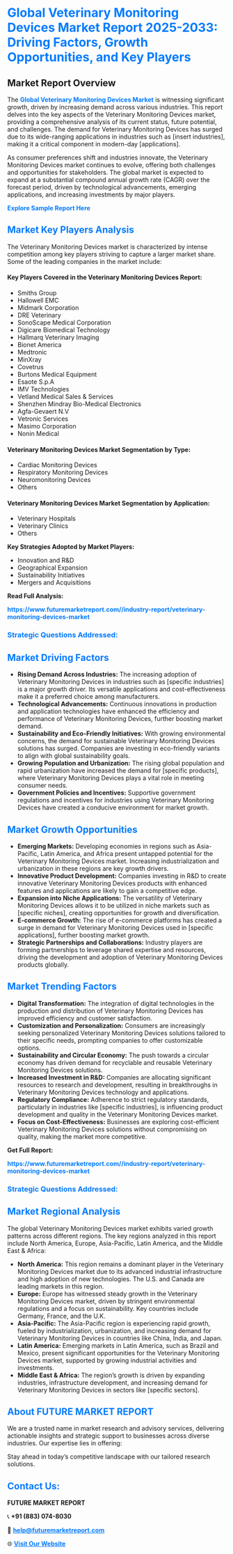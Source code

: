 <h1 style="color: #007BFF;">Global Veterinary Monitoring Devices Market Report 2025-2033: Driving Factors, Growth Opportunities, and Key Players</h1>

<section id="overview">
<h2>Market Report Overview</h2>
<p>The <a href="https://www.futuremarketreport.com//industry-report/veterinary-monitoring-devices-market" style="color: #007BFF; text-decoration: none;"><strong>Global Veterinary Monitoring Devices Market</strong></a> is witnessing significant growth, driven by increasing demand across various industries. This report delves into the key aspects of the Veterinary Monitoring Devices market, providing a comprehensive analysis of its current status, future potential, and challenges. The demand for Veterinary Monitoring Devices has surged due to its wide-ranging applications in industries such as [insert industries], making it a critical component in modern-day [applications].</p>
<p>As consumer preferences shift and industries innovate, the Veterinary Monitoring Devices market continues to evolve, offering both challenges and opportunities for stakeholders. The global market is expected to expand at a substantial compound annual growth rate (CAGR) over the forecast period, driven by technological advancements, emerging applications, and increasing investments by major players.</p>
</section>

<section id="overview">
<p><a href="https://www.futuremarketreport.com//request-sample/reportId=78972" style="color: #007BFF; text-decoration: none;"><strong>Explore Sample Report Here</strong></a></p>
</section>

<section id="key-players">
<h2 style="color: #007BFF;">Market Key Players Analysis</h2>
<p>The Veterinary Monitoring Devices market is characterized by intense competition among key players striving to capture a larger market share. Some of the leading companies in the market include:</p>
<h4>Key Players Covered in the Veterinary Monitoring Devices Report:</h4>
<ul><li>Smiths Group</li><li>Hallowell EMC</li><li>Midmark Corporation</li><li>DRE Veterinary</li><li>SonoScape Medical Corporation</li><li>Digicare Biomedical Technology</li><li>Hallmarq Veterinary Imaging</li><li>Bionet America</li><li>Medtronic</li><li>MinXray</li><li>Covetrus</li><li>Burtons Medical Equipment</li><li>Esaote S.p.A</li><li>IMV Technologies</li><li>Vetland Medical Sales &amp; Services</li><li>Shenzhen Mindray Bio-Medical Electronics</li><li>Agfa-Gevaert N.V</li><li>Vetronic Services</li><li>Masimo Corporation</li><li>Nonin Medical</li></ul>
<h4>Veterinary Monitoring Devices Market Segmentation by Type:</h4>
<ul><li>Cardiac Monitoring Devices</li><li>Respiratory Monitoring Devices</li><li>Neuromonitoring Devices</li><li>Others</li></ul>

<h4>Veterinary Monitoring Devices Market Segmentation by Application:</h4>
<ul><li>Veterinary Hospitals</li><li>Veterinary Clinics</li><li>Others</li></ul>
<p><strong>Key Strategies Adopted by Market Players:</strong></p>
<ul>
<li>Innovation and R&D</li>
<li>Geographical Expansion</li>
<li>Sustainability Initiatives</li>
<li>Mergers and Acquisitions</li>
</ul>
</section>

<section>
<p><strong>Read Full Analysis: </strong></p><a href="https://www.futuremarketreport.com//industry-report/veterinary-monitoring-devices-market" style="color: #007BFF; text-decoration: none;"><strong>https://www.futuremarketreport.com//industry-report/veterinary-monitoring-devices-market</strong></a>
<h3 style="color: #007BFF;">Strategic Questions Addressed:</h3>
</section>

<section id="driving-factors">
<h2 style="color: #007BFF;">Market Driving Factors</h2>
<ul>
<li><strong>Rising Demand Across Industries:</strong> The increasing adoption of Veterinary Monitoring Devices in industries such as [specific industries] is a major growth driver. Its versatile applications and cost-effectiveness make it a preferred choice among manufacturers.</li>
<li><strong>Technological Advancements:</strong> Continuous innovations in production and application technologies have enhanced the efficiency and performance of Veterinary Monitoring Devices, further boosting market demand.</li>
<li><strong>Sustainability and Eco-Friendly Initiatives:</strong> With growing environmental concerns, the demand for sustainable Veterinary Monitoring Devices solutions has surged. Companies are investing in eco-friendly variants to align with global sustainability goals.</li>
<li><strong>Growing Population and Urbanization:</strong> The rising global population and rapid urbanization have increased the demand for [specific products], where Veterinary Monitoring Devices plays a vital role in meeting consumer needs.</li>
<li><strong>Government Policies and Incentives:</strong> Supportive government regulations and incentives for industries using Veterinary Monitoring Devices have created a conducive environment for market growth.</li>
</ul>
</section>

<section id="growth-opportunities">
<h2 style="color: #007BFF;">Market Growth Opportunities</h2>
<ul>
<li><strong>Emerging Markets:</strong> Developing economies in regions such as Asia-Pacific, Latin America, and Africa present untapped potential for the Veterinary Monitoring Devices market. Increasing industrialization and urbanization in these regions are key growth drivers.</li>
<li><strong>Innovative Product Development:</strong> Companies investing in R&D to create innovative Veterinary Monitoring Devices products with enhanced features and applications are likely to gain a competitive edge.</li>
<li><strong>Expansion into Niche Applications:</strong> The versatility of Veterinary Monitoring Devices allows it to be utilized in niche markets such as [specific niches], creating opportunities for growth and diversification.</li>
<li><strong>E-commerce Growth:</strong> The rise of e-commerce platforms has created a surge in demand for Veterinary Monitoring Devices used in [specific applications], further boosting market growth.</li>
<li><strong>Strategic Partnerships and Collaborations:</strong> Industry players are forming partnerships to leverage shared expertise and resources, driving the development and adoption of Veterinary Monitoring Devices products globally.</li>
</ul>
</section>

<section id="trending-factors">
<h2 style="color: #007BFF;">Market Trending Factors</h2>
<ul>
<li><strong>Digital Transformation:</strong> The integration of digital technologies in the production and distribution of Veterinary Monitoring Devices has improved efficiency and customer satisfaction.</li>
<li><strong>Customization and Personalization:</strong> Consumers are increasingly seeking personalized Veterinary Monitoring Devices solutions tailored to their specific needs, prompting companies to offer customizable options.</li>
<li><strong>Sustainability and Circular Economy:</strong> The push towards a circular economy has driven demand for recyclable and reusable Veterinary Monitoring Devices solutions.</li>
<li><strong>Increased Investment in R&D:</strong> Companies are allocating significant resources to research and development, resulting in breakthroughs in Veterinary Monitoring Devices technology and applications.</li>
<li><strong>Regulatory Compliance:</strong> Adherence to strict regulatory standards, particularly in industries like [specific industries], is influencing product development and quality in the Veterinary Monitoring Devices market.</li>
<li><strong>Focus on Cost-Effectiveness:</strong> Businesses are exploring cost-efficient Veterinary Monitoring Devices solutions without compromising on quality, making the market more competitive.</li>
</ul>
</section>

<section>
<p><strong>Get Full Report: </strong></p><a href="https://www.futuremarketreport.com//industry-report/veterinary-monitoring-devices-market" style="color: #007BFF; text-decoration: none;"><strong>https://www.futuremarketreport.com//industry-report/veterinary-monitoring-devices-market</strong></a>
<h3 style="color: #007BFF;">Strategic Questions Addressed:</h3>
</section>


<section id="regional-analysis">
<h2 style="color: #007BFF;">Market Regional Analysis</h2>
<p>The global Veterinary Monitoring Devices market exhibits varied growth patterns across different regions. The key regions analyzed in this report include North America, Europe, Asia-Pacific, Latin America, and the Middle East & Africa:</p>
<ul>
<li><strong>North America:</strong> This region remains a dominant player in the Veterinary Monitoring Devices market due to its advanced industrial infrastructure and high adoption of new technologies. The U.S. and Canada are leading markets in this region.</li>
<li><strong>Europe:</strong> Europe has witnessed steady growth in the Veterinary Monitoring Devices market, driven by stringent environmental regulations and a focus on sustainability. Key countries include Germany, France, and the U.K.</li>
<li><strong>Asia-Pacific:</strong> The Asia-Pacific region is experiencing rapid growth, fueled by industrialization, urbanization, and increasing demand for Veterinary Monitoring Devices in countries like China, India, and Japan.</li>
<li><strong>Latin America:</strong> Emerging markets in Latin America, such as Brazil and Mexico, present significant opportunities for the Veterinary Monitoring Devices market, supported by growing industrial activities and investments.</li>
<li><strong>Middle East & Africa:</strong> The region’s growth is driven by expanding industries, infrastructure development, and increasing demand for Veterinary Monitoring Devices in sectors like [specific sectors].</li>
</ul>
</section>

<footer>
<h2 style="color: #007BFF;">About FUTURE MARKET REPORT</h2>
<p>We are a trusted name in market research and advisory services, delivering actionable insights and strategic support to businesses across diverse industries. Our expertise lies in offering:</p>

<p>Stay ahead in today’s competitive landscape with our tailored research solutions.</p>

<h2 style="color: #007BFF;">Contact Us:</h2>
<p><strong>FUTURE MARKET REPORT</strong></p>
<p>📞 <strong>+91 (883) 074-8030</strong></p>
<p>📧 <strong><a href="mailto:help@futuremarketreport.com" style="color: #007BFF;">help@futuremarketreport.com</a></strong></p>
<p>🌐 <strong><a href="https://www.futuremarketreport.com/" style="color: #007BFF;">Visit Our Website</a></strong></p>
</footer>